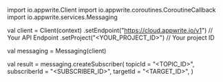 import io.appwrite.Client
import io.appwrite.coroutines.CoroutineCallback
import io.appwrite.services.Messaging

val client = Client(context)
    .setEndpoint("https://cloud.appwrite.io/v1") // Your API Endpoint
    .setProject("&lt;YOUR_PROJECT_ID&gt;") // Your project ID

val messaging = Messaging(client)

val result = messaging.createSubscriber(
    topicId = "<TOPIC_ID>", 
    subscriberId = "<SUBSCRIBER_ID>", 
    targetId = "<TARGET_ID>", 
)